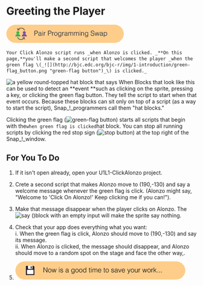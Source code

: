 # Greeting the Player

![](/assets/pair_programming.png)

```
Your Click Alonzo script runs _when Alonzo is clicked. _**On this page,**you'll make a second script that welcomes the player _when the green flag \(_![](http://bjc.edc.org/bjc-r/img/1-introduction/green-flag_button.png "green-flag button")_\) is clicked._
```

![](http://bjc.edc.org/bjc-r/img/1-introduction/hat-block.png "a yellow round-topped hat block that says When") Blocks that look like this can be used to detect an **event **such as clicking on the sprite, pressing a key, or clicking the green flag button. They tell the script to start when that event occurs. Because these blocks can sit only on top of a script \(as a way to start the script\), Snap\_!\_programmers call them "hat blocks."

Clicking the green flag \(![](http://bjc.edc.org/bjc-r/img/1-introduction/green-flag_button.png "green-flag button")\) starts all scripts that begin with the`when green flag is clicked`hat block. You can stop all running scripts by clicking the red stop sign \(![](http://bjc.edc.org/bjc-r/img/1-introduction/stop_button.png "stop button")\) at the top right of the Snap\_!\_window.

## For You To Do

1. If it isn't open already, open your U1L1-ClickAlonzo project.
2. Crete a second script that makes Alonzo move to \(190,-130\) and say a welcome message whenever the green flag is click. \(Alonzo might say, "Welcome to 'Click On Alonzo!' Keep clicking me if you can!"\).
3. Make that message disappear when the player clicks on Alonzo. The ![](http://bjc.edc.org/bjc-r/img/blocks/say-empty.png "say \(\)")block with an empty input will make the sprite say nothing.
4. Check that your app does everything what you want:  
   i. When the green flag is click, Alonzo should move to \(190,-130\) and say its message.  
   ii. When Alonzo is clicked, the message should disappear, and Alonzo should move to a random spot on the stage and face the other way,.

5. ![](/assets/save.png)



